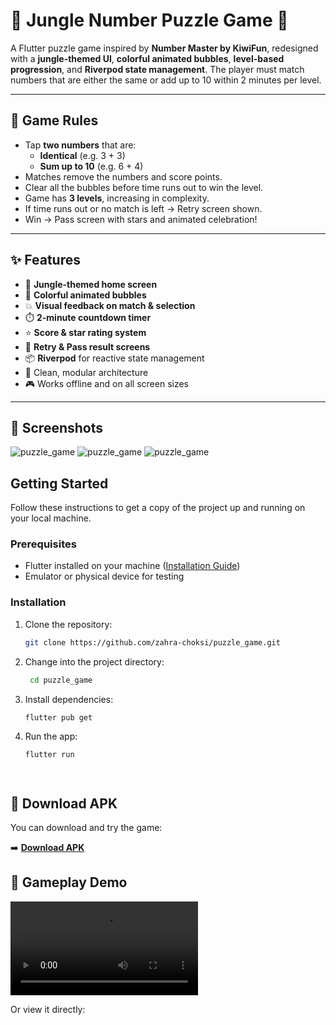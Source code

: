 # 🌿 Jungle Number Puzzle Game 🧩

A Flutter puzzle game inspired by **Number Master by KiwiFun**, redesigned with a **jungle-themed UI**, **colorful animated bubbles**, **level-based progression**, and **Riverpod state management**. The player must match numbers that are either the same or add up to 10 within 2 minutes per level.

---

## 🧠 Game Rules

- Tap **two numbers** that are:
  - **Identical** (e.g. 3 + 3)
  - **Sum up to 10** (e.g. 6 + 4)
- Matches remove the numbers and score points.
- Clear all the bubbles before time runs out to win the level.
- Game has **3 levels**, increasing in complexity.
- If time runs out or no match is left → Retry screen shown.
- Win → Pass screen with stars and animated celebration!

---

## ✨ Features

- 🌴 **Jungle-themed home screen**
- 🎨 **Colorful animated bubbles**
- 💥 **Visual feedback on match & selection**
- ⏱️ **2-minute countdown timer**
- ⭐ **Score & star rating system**
- 🔄 **Retry & Pass result screens**
- 📦 **Riverpod** for reactive state management
- 🧱 Clean, modular architecture
- 🎮 Works offline and on all screen sizes

---

## 📸 Screenshots
![puzzle_game](main_screen.jpg)    ![puzzle_game](pass.jpg)
![puzzle_game](fail.jpg)

## Getting Started

Follow these instructions to get a copy of the project up and running on your local machine.

### Prerequisites

- Flutter installed on your machine ([Installation Guide](https://flutter.dev/docs/get-started/install))
- Emulator or physical device for testing

### Installation

1. Clone the repository:

   ```bash
   git clone https://github.com/zahra-choksi/puzzle_game.git
2. Change into the project directory:

   ```bash
    cd puzzle_game
3. Install dependencies:

    ```bash
    flutter pub get
4. Run the app:

    ```bash
   flutter run




## 📲 Download APK

You can download and try the game:

➡️ [**Download APK**](https://github.com/zahra-choksi/puzzle_game/blob/37e945b226277c7061ee354469caeeed37ef31fe/builds/app-release.apk)


## 🎥 Gameplay Demo

 ![puzzle_game](game.mp4)

Or view it directly:
   
    

